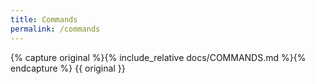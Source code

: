 ```yaml
---
title: Commands
permalink: /commands
---
```

{% capture original %}{% include_relative docs/COMMANDS.md %}{% endcapture %}
{{ original }}